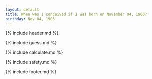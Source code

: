 ```yaml
---
layout: default
title: When was I conceived if I was born on November 04, 1903?
birthday: Nov 04, 1903
---
```


{% include header.md %}

{% include guess.md %}

{% include calculate.md %}

{% include safety.md %}

{% include footer.md %}



